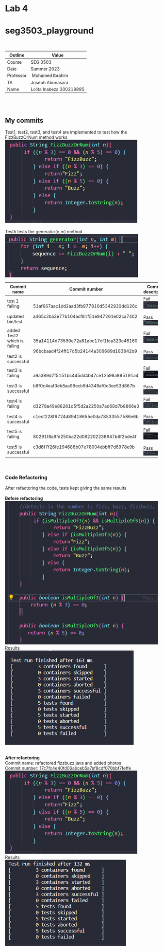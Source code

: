# Lab 4
# seg3503_playground
 

| Outline | Value |
| --- | --- |
| Course | SEG 3503 |
| Date | Summer 2023 |
| Professor | Mohamed Ibrahim |
| TA | Joseph Abonasara  |
| Name | Lolita Inabeza 300218895|

<br>
<br>

## My commits

Test1, test2, test3, and test4 are implemented to test how the FizzBuzzOrNum method works
<br> ![FizzBuzzOrNum](Photos/afterRefactoring.png)
<br> <br> Test5 tests the generator(n,m) method
<br> ![Generator](Photos/generator_method.png)

| Commit name | Commit number | Commit description |
| --- | --- | --- |
| test 1 failing <br> <br> updated bin/test| 51af667aac1dd2aad3fb977810d5342930dd126c <br> <br> a465c2ba3e77b104acf81f51e947261e02ca7402 | Fail <br> ![test1 fail](Photos/test1Fail.png) <br> <br> Pass <br> ![test1 success](Photos/test1sucess.png)|
| added Test2 which is failing  <br> <br> test2 is successful | 35a14114d73590e72a61abc17cf1fca320e46160 <br> <br> 96bcbaad4f24ff17d5b24144a306689d183842b9 | Fail <br> ![test2 fail](Photos/test2Fail.png) <br> <br> Pass <br> ![test2 success](Photos/test2sucess.png)|
| test3 is failing <br> <br> test3 is successful | a9a389d7f5151bc445dd4b47ce12a98a895191a4 <br> <br> b8f0c4eaf3eb8aa99ecb9d4349af0c3ee53d867b | Fail <br> ![test3 fail](Photos/test3Fail.png) <br> <br> Pass <br> ![test3 success](Photos/test3success.png) |
| test4 is failing <br> <br> test4 is successful | d3278a49e88261d5f5d2a2250a7ad68d7b8866e3 <br> <br> c1ecf228f6724d89418655e0da78533557586e6b | Fail <br> ![test4 fail](Photos/test4fail.png) <br> <br> Pass <br> ![test4 success](Photos/test4success.png) |
| test5 is failing <br> <br> test5 is successful | 80291f8a9fd250ba22d062202238947b8f2bde4f <br> <br> c3d6f7f26fe194686b07e78004ebbff7d6978e9b | Fail <br> ![test5 fail](Photos/test5Fail.png) <br><br> Pass <br> ![test5 success](Photos/test5success.png) |

<br> 

### Code Refactoring

After refactoring the code, tests kept giving the same results <br> <br>
**Before refactoring**
<br> ![before refactoring](Photos/beforeRefactoring.png)
<br> Results
<br> ![before refactoring test results](Photos/resultsBeforeRefactoring.png) <br> <br>

**After refactoring**
<br> Commit name: refactored fizzbuzz.java and added photos
<br> Commit number: 17c7fc4e40fd06abceb5a7af8cdf070bbf7feffe
<br> ![after refactoring](Photos/afterRefactoring.png)
<br> Results
<br> ![after refactoring test results](Photos/resultsAfterRefactoring.png)
